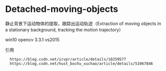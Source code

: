 # Detached-moving-objects
静止背景下运动物体的提取，跟踪出运动轨迹（Extraction of moving objects in a stationary background, tracking the motion trajectory）

win10  opencv 3.3.1   vs2015

引用  

      https://blog.csdn.net/icvpr/article/details/10259577
      https://blog.csdn.net/hust_bochu_xuchao/article/details/51967846

